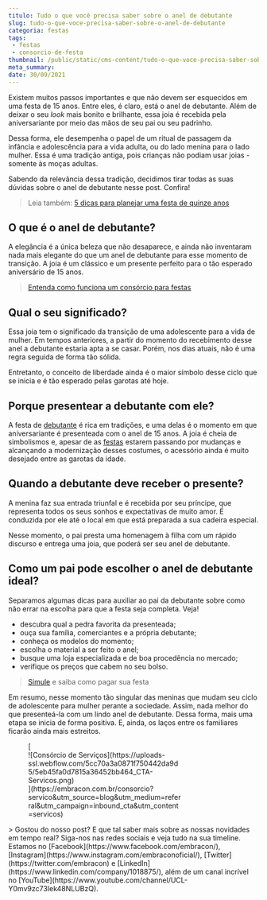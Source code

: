 ```yaml
---
titulo: Tudo o que você precisa saber sobre o anel de debutante
slug: tudo-o-que-voce-precisa-saber-sobre-o-anel-de-debutante
categoria: festas
tags:
 - festas
 - consorcio-de-festa
thumbnail: /public/static/cms-content/tudo-o-que-voce-precisa-saber-sobre-o-anel-de-debutante.jpg
meta_summary: 
date: 30/09/2021
---
```

Existem muitos passos importantes e que não devem ser esquecidos em uma festa de 15 anos. Entre eles, é claro, está o anel de debutante. Além de deixar o seu *look* mais bonito e brilhante, essa joia é recebida pela aniversariante por meio das mãos de seu pai ou seu padrinho.

Dessa forma, ele desempenha o papel de um ritual de passagem da infância e adolescência para a vida adulta, ou do lado menina para o lado mulher. Essa é uma tradição antiga, pois crianças não podiam usar joias - somente às moças adultas.

Sabendo da relevância dessa tradição, decidimos tirar todas as suas dúvidas sobre o anel de debutante nesse post. Confira!

> Leia também: [5 dicas para planejar uma festa de quinze anos](https://www.embracon.com.br/blog/5-dicas-para-planejar-uma-festa-de-quinze-anos)

O que é o anel de debutante?
----------------------------

A elegância é a única beleza que não desaparece, e ainda não inventaram nada mais elegante do que um anel de debutante para esse momento de transição. A joia é um clássico e um presente perfeito para o tão esperado aniversário de 15 anos.

> [Entenda como funciona um consórcio para festas](https://www.embracon.com.br/blog/voce-conhece-o-consorcio-de-festas-embracon-veja-como-funciona)

Qual o seu significado?
-----------------------

Essa joia tem o significado da transição de uma adolescente para a vida de mulher. Em tempos anteriores, a partir do momento do recebimento desse anel a debutante estaria apta a se casar. Porém, nos dias atuais, não é uma regra seguida de forma tão sólida.

Entretanto, o conceito de liberdade ainda é o maior símbolo desse ciclo que se inicia e é tão esperado pelas garotas até hoje.

Porque presentear a debutante com ele?
--------------------------------------

A festa de [debutante](https://www.embracon.com.br/blog/saiba-como-escolher-um-vestido-de-debutante) é rica em tradições, e uma delas é o momento em que aniversariante é presenteada com o anel de 15 anos. A joia é cheia de simbolismos e, apesar de as [festas](https://www.embracon.com.br/blog/musica-de-festa-faca-uma-playlist-arrebatadora) estarem passando por mudanças e alcançando a modernização desses costumes, o acessório ainda é muito desejado entre as garotas da idade.

Quando a debutante deve receber o presente?
-------------------------------------------

A menina faz sua entrada triunfal e é recebida por seu príncipe, que representa todos os seus sonhos e expectativas de muito amor. É conduzida por ele até o local em que está preparada a sua cadeira especial.

Nesse momento, o pai presta uma homenagem à filha com um rápido discurso e entrega uma joia, que poderá ser seu anel de debutante.

Como um pai pode escolher o anel de debutante ideal?
----------------------------------------------------

Separamos algumas dicas para auxiliar ao pai da debutante sobre como não errar na escolha para que a festa seja completa. Veja!

- descubra qual a pedra favorita da presenteada;
- ouça sua família, comerciantes e a própria debutante;
- conheça os modelos do momento;
- escolha o material a ser feito o anel;
- busque uma loja especializada e de boa procedência no mercado;
- verifique os preços que cabem no seu bolso.

> [Simule](https://www.embracon.com.br/consorcio-servicos) e saiba como pagar sua festa

Em resumo, nesse momento tão singular das meninas que mudam seu ciclo de adolescente para mulher perante a sociedade. Assim, nada melhor do que presenteá-la com um lindo anel de debutante. Dessa forma, mais uma etapa se inicia de forma positiva. E, ainda, os laços entre os familiares ficarão ainda mais estreitos.

<figure class="w-richtext-figure-type-image w-richtext-align-center" style="max-width:310px">[<div>![Consórcio de Serviços](https://uploads-ssl.webflow.com/5cc70a3a0871f750442da9d5/5eb45fa0d7815a36452bb464_CTA-Servicos.png)</div>](https://embracon.com.br/consorcio?servico&utm_source=blog&utm_medium=referral&utm_campaign=inbound_cta&utm_content=servicos)</figure>> Gostou do nosso post? E que tal saber mais sobre as nossas novidades em tempo real? Siga-nos nas redes sociais e veja tudo na sua timeline. Estamos no [Facebook](https://www.facebook.com/embracon/), [Instagram](https://www.instagram.com/embraconoficial/), [Twitter](https://twitter.com/embracon) e [LinkedIn](https://www.linkedin.com/company/1018875/), além de um canal incrível no [YouTube](https://www.youtube.com/channel/UCL-Y0mv9zc73Iek48NLUBzQ).
